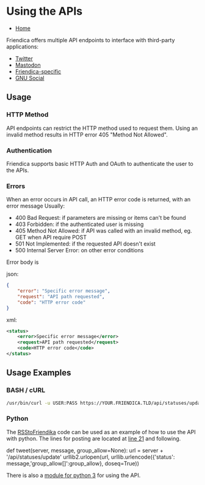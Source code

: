 # Using the APIs

<!-- markdownlint-disable MD010 MD013 MD024 -->

* [Home](help)

Friendica offers multiple API endpoints to interface with third-party applications:

- [Twitter](help/API-Twitter)
- [Mastodon](help/API-Mastodon)
- [Friendica-specific](help/API-Friendica)
- [GNU Social](help/API-GNU-Social)

## Usage

### HTTP Method

API endpoints can restrict the HTTP method used to request them.
Using an invalid method results in HTTP error 405 "Method Not Allowed".

### Authentication

Friendica supports basic HTTP Auth and OAuth to authenticate the user to the APIs.

### Errors

When an error occurs in API call, an HTTP error code is returned, with an error message
Usually:

* 400 Bad Request: if parameters are missing or items can't be found
* 403 Forbidden: if the authenticated user is missing
* 405 Method Not Allowed: if API was called with an invalid method, eg. GET when API require POST
* 501 Not Implemented: if the requested API doesn't exist
* 500 Internal Server Error: on other error conditions

Error body is

json:

```json
{
    "error": "Specific error message",
    "request": "API path requested",
    "code": "HTTP error code"
}
```

xml:

```xml
<status>
    <error>Specific error message</error>
    <request>API path requested</request>
    <code>HTTP error code</code>
</status>
```

## Usage Examples

### BASH / cURL

```bash
/usr/bin/curl -u USER:PASS https://YOUR.FRIENDICA.TLD/api/statuses/update.xml -d source="some source id" -d status="the status you want to post"
```

### Python

The [RSStoFriendika](https://github.com/pafcu/RSStoFriendika) code can be used as an example of how to use the API with python.
The lines for posting are located at [line 21](https://github.com/pafcu/RSStoFriendika/blob/master/RSStoFriendika.py#L21) and following.

def tweet(server, message, group_allow=None):
url = server + '/api/statuses/update'
urllib2.urlopen(url, urllib.urlencode({'status': message,'group_allow[]':group_allow}, doseq=True))

There is also a [module for python 3](https://bitbucket.org/tobiasd/python-friendica) for using the API.
